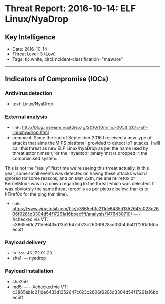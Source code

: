# Threat Report: 2016-10-14: ELF Linux/NyaDrop


## Key Intelligence
* Date: 2016-10-14
* Threat Level: 3 (Low)
* Tags: tlp:white, circl:incident-classification="malware"

---

## Indicators of Compromise (IOCs)
### Antivirus detection
* text: Linux/NyaDrop

### External analysis
* link: http://blog.malwaremustdie.org/2016/10/mmd-0058-2016-elf-linuxnyadrop.html
* comment: Since the end of September 2016 I received a new type of attacks that aims the MIPS platform I provided to detect IoT attacks. I will call this threat as new ELF Linux/NyaDrop as per the name used by threat actor himself, for the "nyadrop" binary that is dropped in the compromised system.

This is not the "really" first time we're seeing this threat actually, in this year, some small events was detected on having these attacks which I ignored for some reasons, and on May 22th, me and hFiref0x of KernelMode was in a convo regarding to the threat which was detected. It was obviously the same threat (proof is as per picture below, thanks to hFiref0x for the ping that time).
* link: https://www.virustotal.com/file/c3865eb1c211de6435d1352647c023c2606f9285d3304d54f17261a16bbec5ff/analysis/1476430710/ — - Xchecked via VT: c3865eb1c211de6435d1352647c023c2606f9285d3304d54f17261a16bbec5ff

### Payload delivery
* ip-src: 46.172.91.20
* sha1: <sha1> — nyadrop

### Payload installation
* sha256: <sha256>
* md5: <md5> — - Xchecked via VT: c3865eb1c211de6435d1352647c023c2606f9285d3304d54f17261a16bbec5ff
